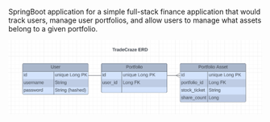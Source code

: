 SpringBoot application for a simple full-stack finance application that would track users, manage user portfolios, and allow users to manage what assets belong to a given portfolio.

![ERD](https://github.com/dillon32/TradeCrazeAPI/blob/main/ERD.png)
